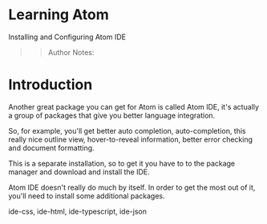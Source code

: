 <!-- .slide: data-state="title" -->
# Learning Atom
Installing and Configuring Atom IDE

> > Author Notes:

# Introduction
Another great package you can get for Atom is called Atom IDE, it's actually a group of packages that give you better language integration.

So, for example, you'll get better auto completion, auto-completion, this really nice outline view, hover-to-reveal information, better error checking and document formatting.

This is a separate installation, so to get it you have to to the package manager and download and install the IDE.


Atom IDE doesn't really do much by itself. In order to get the most out of it, you'll need to install some additional packages.


ide-css, ide-html, ide-typescript, ide-json
